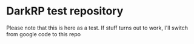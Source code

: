 DarkRP test repository
======

Please note that this is here as a test. If stuff turns out to work, I'll switch from google code to this repo